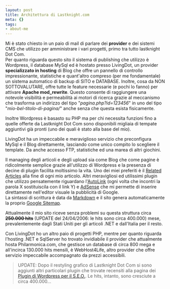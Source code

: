```yaml
--- 
layout: post
title: Architettura di Lastknight.com
meta: {}
tags: 
- about-me
---
```

Mi è stato chiesto in un paio di mail di parlare dei **provider** e dei sistemi CMS che utilizzo per amministrare i vari progetti, primo tra tutto lastknight Dot Com.  
Per quanto riguarda questo sito il sistema di publishing che utilizzo è Wordpress, il database
MySql ed è hostato presso LivingDot, un provider **specializzato in hosting** di Blog che offre un pannello di controllo impressionante, statistiche e quant'altro compreso (per me fondamentale) un sistema automatico di backup di SITO e DATABASE.
Inoltre, cosa da NON SOTTOVALUTARE, offre tutte le feature necessarie (e pochi lo fanno) per attivare **Apache mod_rewrite**. Questo consente di raggiungere una notevole visibilità e permeabilità ai motori di ricerca grazie al meccanismo che trasforma un indirizzo del tipo "*pagina.php?id=123456*" in uno del tipo "*mio-bel-titolo-di-pagina/*" anche senza che questa
esista fisicamente.  

Inoltre Wordpress è basasto su PHP ma per chi necessita funzioni fino a quelle offerte da Lastknight Dot Com sono disponibili migliaia di tempate aggiuntivi già pronti (uno dei quali è stato alla base del mio).  

LivingDot ha un impeccabile e meraviglioso servizio che preconfigura MySql e il Blog direttamente, lasciando come unico compito lo scegliere il template. Da anche accesso FTP, statistiche ed una marea di altri giochini.

Il managing degli articoli e degli upload sia come Blog che come pagine è ridicolmente semplice grazie all'utilizzo di Wordpress e la presenza di decine di plugin facilita moltissimo la vita.
Uno dei miei preferiti è il [Related Articles](http://www.w-a-s-a-b-i.com/archives/2004/05/26/wordpress-related-entries-plugin/) alla fine di ogni mio articolo. Altri meravigliosi ed utilissimi plugin che utilizzo pensatemente riguardano l'[AutoLink](http://www.planetofthepenguins.com/) (ogni volta che incontri
la parola X sostituiscila con il link Y) e [AdSense](http://philhord.com/wp-hacks/adsense) che mi permette di inserire direttamente nell'editor visuale la pubblicità di Google.  
La sintassi di scrittura è data da [Markdown](http://www.michelf.com/projects/php-markdown/) e il sito genera automaticamente la proprio  [Google Sitemap](http://www.arnebrachhold.de/2005/06/05/google-sitemaps-generator-v2-final).

Attualmente il mio sito riceve senza problemi su questa struttura circa <s>**250.000 hits**</s> (UPDATE del 24/04/2006: le hits sono circa 400.000) mese, prevalentemente dagli Stati Uniti per gli articoli .NET e dall'Italia per il resto.

Con LivingDot ho un altro paio di progetti PHP, mentre per quanto riguarda l'hosting .NET e SqlServer ho trovato invidiabile il provider che attualmente hosta Philarmonica.com, che gestisce un database di circa 800 mega e all'incirca 130.000 hits mensili, è WebHost4Life, altro provider che offre servizio impeccabile accompagnato da prezzi accessibili.

> UPDATE: Dopo il restyling grafico di Lastknight Dot Com si sono aggiunti altri particolari plugin che trovate recensiti alla pagina dei [Plugin di Wordpress per il S.E.O.](http://www.lastknight.com/2006/04/19/wordpress-seo-ottimizzazione-e-slashdot/). Le hits, intanto, sono cresciute a circa 400.000... 
